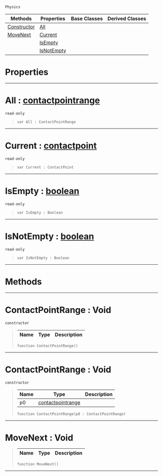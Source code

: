  `Physics`

|Methods|Properties|Base Classes|Derived Classes|
|---|---|---|---|
|[ Constructor](https://plasmaengine.github.io/PlasmaDocs/Plasma1/C++/code_reference/class_reference/contactpointrange.md#contactpointrange-void)|[ All](https://plasmaengine.github.io/PlasmaDocs/Plasma1/C++/code_reference/class_reference/contactpointrange.md#all-plasma-engine-document)| | |
|[ MoveNext](https://plasmaengine.github.io/PlasmaDocs/Plasma1/C++/code_reference/class_reference/contactpointrange.md#movenext-void)|[ Current](https://plasmaengine.github.io/PlasmaDocs/Plasma1/C++/code_reference/class_reference/contactpointrange.md#current-plasma-engine-docu)| | |
| |[ IsEmpty](https://plasmaengine.github.io/PlasmaDocs/Plasma1/C++/code_reference/class_reference/contactpointrange.md#isempty-plasma-engine-docu)| | |
| |[ IsNotEmpty](https://plasmaengine.github.io/PlasmaDocs/Plasma1/C++/code_reference/class_reference/contactpointrange.md#isnotempty-plasma-engine-d)| | |


 #  Properties


---  
 #  All : [contactpointrange](https://plasmaengine.github.io/PlasmaDocs/Plasma1/C++/code_reference/class_reference/contactpointrange.md)

 `read-only`

> 
> ``` lang=cpp, name=Lightning
> var All : ContactPointRange


---  
 #  Current : [contactpoint](https://plasmaengine.github.io/PlasmaDocs/Plasma1/C++/code_reference/class_reference/contactpoint.md)

 `read-only`

> 
> ``` lang=cpp, name=Lightning
> var Current : ContactPoint


---  
 #  IsEmpty : [boolean](https://plasmaengine.github.io/PlasmaDocs/Plasma1/C++/code_reference/lightning_base_types/boolean.md)

 `read-only`

> 
> ``` lang=cpp, name=Lightning
> var IsEmpty : Boolean


---  
 #  IsNotEmpty : [boolean](https://plasmaengine.github.io/PlasmaDocs/Plasma1/C++/code_reference/lightning_base_types/boolean.md)

 `read-only`

> 
> ``` lang=cpp, name=Lightning
> var IsNotEmpty : Boolean


---  
 #  Methods


---  
 #  ContactPointRange : Void

 `constructor`

> 
> |Name|Type|Description|
> |---|---|---|
> ``` lang=cpp, name=Lightning
> function ContactPointRange()
> ``` 


---  
 #  ContactPointRange : Void

 `constructor`

> 
> |Name|Type|Description|
> |---|---|---|
> |p0|[contactpointrange](https://plasmaengine.github.io/PlasmaDocs/Plasma1/C++/code_reference/class_reference/contactpointrange.md)| |
> ``` lang=cpp, name=Lightning
> function ContactPointRange(p0 : ContactPointRange)
> ``` 


---  
 #  MoveNext : Void

> 
> |Name|Type|Description|
> |---|---|---|
> ``` lang=cpp, name=Lightning
> function MoveNext()
> ``` 


---  
 

 